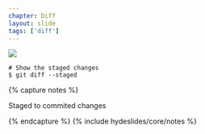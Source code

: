 ```yaml
---
chapter: Diff
layout: slide
tags: ['diff']
---
```


<img class="diagram" src="assets/diagrams/diff/staged.png">

	# Show the staged changes
	$ git diff --staged



{% capture notes %}

Staged to commited changes

{% endcapture %}
{% include hydeslides/core/notes %}
